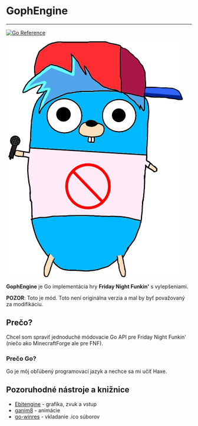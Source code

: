 # GophEngine

---
[![Go Reference](https://pkg.go.dev/badge/github.com/MatusOllah/gophengine.svg)](https://pkg.go.dev/github.com/MatusOllah/gophengine)

![bf-gopher](https://github.com/MatusOllah/gophengine/blob/main/bf-gopher.png)

**GophEngine** je Go implementácia hry **Friday Night Funkin'** s vylepšeniami.

**POZOR**: Toto je mód. Toto není originálna verzia a mal by byť považovaný za modifikáciu.

## Prečo?

Chcel som spraviť jednoduché módovacie Go API pre Friday Night Funkin' (niečo ako MinecraftForge ale pre FNF).

### Prečo Go?

Go je môj obľúbený programovací jazyk a nechce sa mi učiť Haxe.

## Pozoruhodné nástroje a knižnice

- [Ebitengine](https://github.com/hajimehoshi/ebiten) - grafika, zvuk a vstup
- [ganim8](https://github.com/yohamta/ganim8) - animácie
- [go-winres](https://github.com/tc-hib/go-winres) - vkladanie .ico súborov
